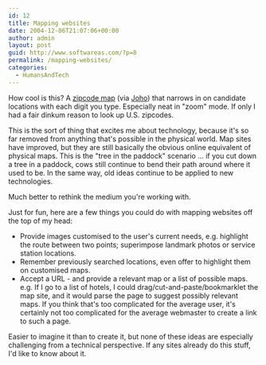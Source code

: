 ```yaml
---
id: 12
title: Mapping websites
date: 2004-12-06T21:07:06+00:00
author: admin
layout: post
guid: http://www.softwareas.com/?p=8
permalink: /mapping-websites/
categories:
  - HumansAndTech
---
```

How cool is this? A [zipcode map](http://acg.media.mit.edu/people/fry/zipdecode/) (via [Joho](http://www.hyperorg.com/blogger/)) that narrows in on candidate locations with each digit you type. Especially neat in "zoom" mode. If only I had a fair dinkum reason to look up U.S. zipcodes.

This is the sort of thing that excites me about technology, because it's so far removed from anything that's possible in the physical world. Map sites have improved, but they are still basically the obvious online equivalent of physical maps. This is the "tree in the paddock" scenario ... if you cut down a tree in a paddock, cows still continue to bend their path around where it used to be. In the same way,  old ideas continue to be applied to new technologies.

Much better to rethink the medium you're working with.

Just for fun, here are a few things you could do with mapping websites off the top of my head:

* Provide images customised to the user's current needs, e.g. highlight the route between two points; superimpose landmark photos or service station locations.
* Remember previously searched locations, even offer to highlight them on customised maps.
* Accept a URL - and provide a relevant map or a list of possible maps. e.g. If I go to a list of hotels, I could drag/cut-and-paste/bookmarklet the map site, and it would parse the page to suggest possibly relevant maps. If you think that's too complicated for the average user, it's certainly not too complicated for the average webmaster to create a link to such a page.

Easier to imagine it than to create it, but none of these ideas are especially challenging from a technical perspective. If any sites already do this stuff, I'd like to know about it.